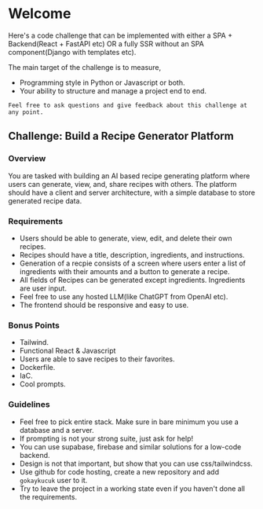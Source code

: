 # Welcome

Here's a code challenge that can be implemented with either a SPA + Backend(React + FastAPI etc) OR a fully SSR without an SPA component(Django with templates etc).

The main target of the challenge is to measure,
- Programming style in Python or Javascript or both.
- Your ability to structure and manage a project end to end.

```
Feel free to ask questions and give feedback about this challenge at any point.
```

## Challenge: Build a Recipe Generator Platform

### Overview

You are tasked with building an AI based recipe generating platform where users can generate, view, and, share recipes with others. The platform should have a client and server architecture, with a simple database to store generated recipe data.

### Requirements

- Users should be able to generate, view, edit, and delete their own recipes.
- Recipes should have a title, description, ingredients, and instructions.
- Generation of a recpie consists of a screen where users enter a list of ingredients with their amounts and a button to generate a recipe.
- All fields of Recipes can be generated except ingredients. Ingredients are user input.
- Feel free to use any hosted LLM(like ChatGPT from OpenAI etc).
- The frontend should be responsive and easy to use.

### Bonus Points

- Tailwind.
- Functional React & Javascript
- Users are able to save recipes to their favorites.
- Dockerfile.
- IaC.
- Cool prompts.

### Guidelines

- Feel free to pick entire stack. Make sure in bare minimum you use a database and a server.
- If prompting is not your strong suite, just ask for help!
- You can use supabase, firebase and similar solutions for a low-code backend.
- Design is not that important, but show that you can use css/tailwindcss.
- Use github for code hosting, create a new repository and add `gokaykucuk` user to it.
- Try to leave the project in a working state even if you haven't done all the requirements.